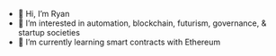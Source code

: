 - 👋 Hi, I’m Ryan
- 👀 I’m interested in automation, blockchain, futurism, governance, & startup societies
- 🌱 I’m currently learning smart contracts with Ethereum


